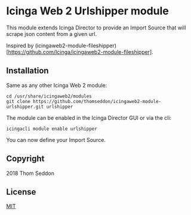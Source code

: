 
# Icinga Web 2 Urlshipper module

This module extends Icinga Director to provide an Import Source that will scrape json content from a given url.

Inspired by (icingaweb2-module-fileshipper)[https://github.com/Icinga/icingaweb2-module-fileshipper].

## Installation

Same as any other Icinga Web 2 module:

```
cd /usr/share/icingaweb2/modules
git clone https://github.com/thomseddon/icingaweb2-module-urlshipper.git urlshipper
```

The module can be enabled in the Icinga Director GUI or via the cli:

```
icingacli module enable urlshipper
```

You can now define your Import Source.

## Copyright

2018 Thom Seddon

## License

[MIT](https://github.com/thomseddon/icingaweb2-module-urlshipper/blob/master/LICENSE)
